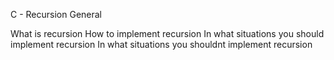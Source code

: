 C - Recursion General

What is recursion
How to implement recursion
In what situations you should implement recursion
In what situations you shouldnt implement recursion